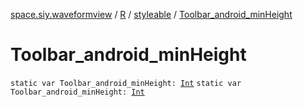 [space.siy.waveformview](../../index.md) / [R](../index.md) / [styleable](index.md) / [Toolbar_android_minHeight](./-toolbar_android_min-height.md)

# Toolbar_android_minHeight

`static var Toolbar_android_minHeight: `[`Int`](https://kotlinlang.org/api/latest/jvm/stdlib/kotlin/-int/index.html)
`static var Toolbar_android_minHeight: `[`Int`](https://kotlinlang.org/api/latest/jvm/stdlib/kotlin/-int/index.html)